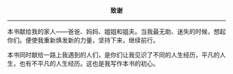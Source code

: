 <center><b>致谢</b></center>

***

本书献给我的家人——爸爸、妈妈、姐姐和姐夫。当我最无助、迷失的时候，想起你们。便使我重新焕发新的力量，坚持下来，继续前行。

本书同时献给一路上我遇到的人们，是你们让我见识了不同的人生经历，平凡的人生，也有不平凡的人生经历。这也是我写作本书的初心。